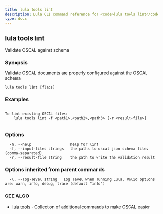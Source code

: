 ```yaml
---
title: lula tools lint
description: Lula CLI command reference for <code>lula tools lint</code>.
type: docs
---
```

## lula tools lint

Validate OSCAL against schema

### Synopsis

Validate OSCAL documents are properly configured against the OSCAL schema

```
lula tools lint [flags]
```

### Examples

```

To lint existing OSCAL files:
	lula tools lint -f <path1>,<path2>,<path3> [-r <result-file>]


```

### Options

```
  -h, --help                  help for lint
  -f, --input-files strings   the paths to oscal json schema files (comma-separated)
  -r, --result-file string    the path to write the validation result
```

### Options inherited from parent commands

```
  -l, --log-level string   Log level when running Lula. Valid options are: warn, info, debug, trace (default "info")
```

### SEE ALSO

* [lula tools](/cli-commands/lula_tools/)	 - Collection of additional commands to make OSCAL easier

